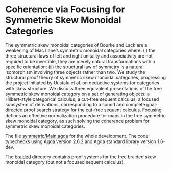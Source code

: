 # Coherence via Focusing for Symmetric Skew Monoidal Categories

The symmetric skew monoidal categories of Bourke and Lack are a weakening of Mac Lane’s symmetric monoidal categories where: (i) the three structural laws of left and right unitality and associativity are not required to be invertible, they are merely natural transformations with a specific orientation; (ii) the structural law of symmetry is a natural isomorphism involving three objects rather than two. 
We study the structural proof theory of symmetric skew monoidal categories, progressing the project initiated by Uustalu et al. on deductive systems for categories with skew structure. We discuss three equivalent presentations of the free symmetric skew monoidal category on a set of generating objects: a Hilbert-style categorical calculus; a cut-free sequent calculus; a focused subsystem of derivations, corresponding to a sound and complete goal-directed proof search strategy for the cut-free sequent calculus. Focusing defines an effective normalization procedure for maps in the free symmetric skew monoidal category, as such solving
the coherence problem for symmetric skew monoidal categories.


The file [symmetric/Main.agda](https://github.com/niccoloveltri/coh-symmskewmon/blob/main/symmetric/Main.agda) for the whole development.
The code typechecks using Agda version 2.6.2 and Agda standard library version 1.6-dev.

The [braided](https://github.com/niccoloveltri/coh-symmskewmon/tree/main/) directory contains proof systems for the free braided skew monoidal category (but not a focused sequent calculus).

